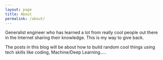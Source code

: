```yaml
---
layout: page
title: About
permalink: /about/
---
```

Generalist engineer who has learned a lot from really cool people out there in the Internet sharing their knowledge. This is my way to give back.

The posts in this blog will be about how to build random cool things using tech skills like coding, Machine/Deep Learning..... 

<!-- 
This is the base Jekyll theme. You can find out more info about customizing your Jekyll theme, as well as basic Jekyll usage documentation at [jekyllrb.com](https://jekyllrb.com/)

You can find the source code for Minima at GitHub:
[jekyll][jekyll-organization] /
[minima](https://github.com/jekyll/minima)

You can find the source code for Jekyll at GitHub:
[jekyll][jekyll-organization] /
[jekyll](https://github.com/jekyll/jekyll)


[jekyll-organization]: https://github.com/jekyll -->
